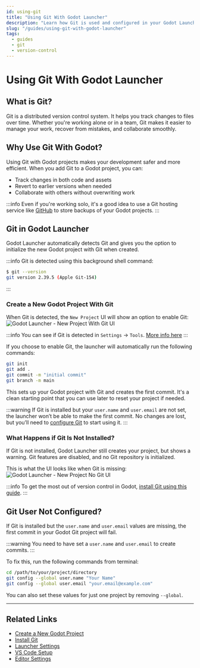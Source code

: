 ```yaml
---
id: using-git
title: "Using Git With Godot Launcher"
description: "Learn how Git is used and configured in your Godot Launcher projects."
slug: "/guides/using-git-with-godot-launcher"
tags:
  - guides
  - git
  - version-control
---
```


# Using Git With Godot Launcher

## What is Git?

Git is a distributed version control system. It helps you track changes to files over time. Whether you're working alone or in a team, Git makes it easier to manage your work, recover from mistakes, and collaborate smoothly.

## Why Use Git With Godot?

Using Git with Godot projects makes your development safer and more efficient. When you add Git to a Godot project, you can:

- Track changes in both code and assets
- Revert to earlier versions when needed
- Collaborate with others without overwriting work

:::info
Even if you're working solo, it's a good idea to use a Git hosting service like [GitHub](https://github.com) to store backups of your Godot projects.
:::

## Git in Godot Launcher

Godot Launcher automatically detects Git and gives you the option to initialize the new Godot project with Git when created.

:::info
Git is detected using this background shell command:

~~~bash
$ git --version
git version 2.39.5 (Apple Git-154)
~~~
:::

### Create a New Godot Project With Git

When Git is detected, the `New Project` UI will show an option to enable Git:
![Godot Launcher - New Project With Git UI](/img/launcher-new-project-ui.webp)

:::info
You can see if Git is detected in `Settings` → `Tools`. [More info here](/getting-started/launcher-settings/#tools-tab)
:::

If you choose to enable Git, the launcher will automatically run the following commands:

~~~bash
git init
git add .
git commit -m "initial commit"
git branch -m main
~~~

This sets up your Godot project with Git and creates the first commit. It's a clean starting point that you can use later to reset your project if needed.

:::warning
If Git is installed but your `user.name` and `user.email` are not set, the launcher won’t be able to make the first commit.
No changes are lost, but you’ll need to [configure Git](#git-user-not-configured) to start using it.
:::

### What Happens if Git Is Not Installed?

If Git is not installed, Godot Launcher still creates your project, but shows a warning. Git features are disabled, and no Git repository is initialized.

This is what the UI looks like when Git is missing:
![Godot Launcher - New Project No Git UI](/img/godot-launcher-new-project-no-git-ui.webp)

:::info
To get the most out of version control in Godot, [install Git using this guide](/guides/install-git).
:::

## Git User Not Configured?

If Git is installed but the `user.name` and `user.email` values are missing, the first commit in your Godot Git project will fail.

:::warning
You need to have set a `user.name` and `user.email` to create commits.
:::

To fix this, run the following commands from terminal:

~~~bash
cd /path/to/your/project/directory
git config --global user.name "Your Name"
git config --global user.email "your.email@example.com"
~~~

You can also set these values for just one project by removing `--global`.

---

## Related Links

- [Create a New Godot Project](/getting-started/create-project)
- [Install Git](/guides/install-git)
- [Launcher Settings](/getting-started/launcher-settings)
- [VS Code Setup](/guides/vscode-setup)
- [Editor Settings](/guides/editor-settings)



